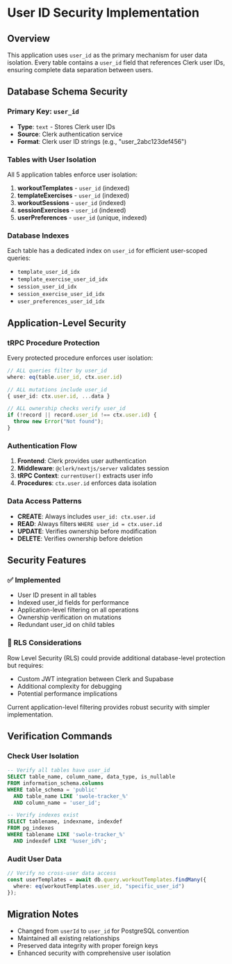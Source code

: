 # User ID Security Implementation

## Overview
This application uses `user_id` as the primary mechanism for user data isolation. Every table contains a `user_id` field that references Clerk user IDs, ensuring complete data separation between users.

## Database Schema Security

### Primary Key: `user_id`
- **Type**: `text` - Stores Clerk user IDs
- **Source**: Clerk authentication service 
- **Format**: Clerk user ID strings (e.g., "user_2abc123def456")

### Tables with User Isolation
All 5 application tables enforce user isolation:

1. **workoutTemplates** - `user_id` (indexed)
2. **templateExercises** - `user_id` (indexed)  
3. **workoutSessions** - `user_id` (indexed)
4. **sessionExercises** - `user_id` (indexed)
5. **userPreferences** - `user_id` (unique, indexed)

### Database Indexes
Each table has a dedicated index on `user_id` for efficient user-scoped queries:
- `template_user_id_idx`
- `template_exercise_user_id_idx`
- `session_user_id_idx`
- `session_exercise_user_id_idx`
- `user_preferences_user_id_idx`

## Application-Level Security

### tRPC Procedure Protection
Every protected procedure enforces user isolation:

```typescript
// ALL queries filter by user_id
where: eq(table.user_id, ctx.user.id)

// ALL mutations include user_id
{ user_id: ctx.user.id, ...data }

// ALL ownership checks verify user_id
if (!record || record.user_id !== ctx.user.id) {
  throw new Error("Not found");
}
```

### Authentication Flow
1. **Frontend**: Clerk provides user authentication
2. **Middleware**: `@clerk/nextjs/server` validates session
3. **tRPC Context**: `currentUser()` extracts user info
4. **Procedures**: `ctx.user.id` enforces data isolation

### Data Access Patterns
- **CREATE**: Always includes `user_id: ctx.user.id`
- **READ**: Always filters `WHERE user_id = ctx.user.id`
- **UPDATE**: Verifies ownership before modification
- **DELETE**: Verifies ownership before deletion

## Security Features

### ✅ Implemented
- User ID present in all tables
- Indexed user_id fields for performance
- Application-level filtering on all operations
- Ownership verification on mutations
- Redundant user_id on child tables

### 🔄 RLS Considerations
Row Level Security (RLS) could provide additional database-level protection but requires:
- Custom JWT integration between Clerk and Supabase
- Additional complexity for debugging
- Potential performance implications

Current application-level filtering provides robust security with simpler implementation.

## Verification Commands

### Check User Isolation
```sql
-- Verify all tables have user_id
SELECT table_name, column_name, data_type, is_nullable
FROM information_schema.columns 
WHERE table_schema = 'public' 
  AND table_name LIKE 'swole-tracker_%' 
  AND column_name = 'user_id';

-- Verify indexes exist
SELECT tablename, indexname, indexdef
FROM pg_indexes 
WHERE tablename LIKE 'swole-tracker_%' 
  AND indexdef LIKE '%user_id%';
```

### Audit User Data
```typescript
// Verify no cross-user data access
const userTemplates = await db.query.workoutTemplates.findMany({
  where: eq(workoutTemplates.user_id, "specific_user_id")
});
```

## Migration Notes
- Changed from `userId` to `user_id` for PostgreSQL convention
- Maintained all existing relationships
- Preserved data integrity with proper foreign keys
- Enhanced security with comprehensive user isolation
